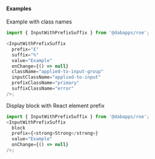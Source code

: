 #### Examples

Example with class names

```js
import { InputWithPrefixSuffix } from '@dabapps/roe';

<InputWithPrefixSuffix
  prefix="£"
  suffix="%"
  value="Example"
  onChange={() => null}
  className="applied-to-input-group"
  inputClassName="applied-to-input"
  prefixClassName="primary"
  suffixClassName="error"
/>;
```

Display block with React element prefix

```js
import { InputWithPrefixSuffix } from '@dabapps/roe';
<InputWithPrefixSuffix
  block
  prefix={<strong>Strong</strong>}
  value="Example"
  onChange={() => null}
/>;
```
